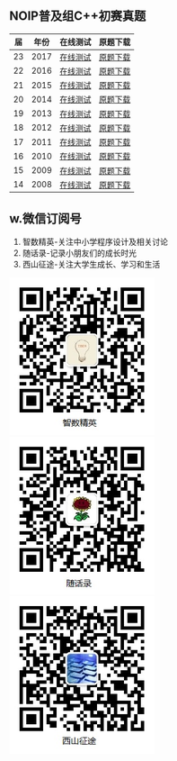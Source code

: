 ## NOIP普及组C++初赛真题

| 届 |年份 |在线测试|原题下载|
|---|---|---|---|
|23|2017|[在线测试](page/junior-23-C++2017-pre.html)|[原题下载](paper/junior-23-2017-C++pre.pdf)|
|22|2016|[在线测试](page/junior-22-C++2016-pre.html)|[原题下载](paper/junior-22-2016-C++pre.pdf)|
|21|2015|[在线测试](page/junior-21-C++2015-pre.html)|[原题下载](paper/junior-21-2015-C++pre.pdf)|
|20|2014|[在线测试](page/junior-20-C++2014-pre.html)|[原题下载](paper/junior-20-2014-C++pre.pdf)|
|19|2013|[在线测试](page/junior-19-C++2013-pre.html)|[原题下载](paper/junior-19-2013-C++pre.pdf)|
|18|2012|[在线测试](page/junior-18-C++2012-pre.html)|[原题下载](paper/junior-18-2012-C++pre.pdf)|
|17|2011|[在线测试](page/junior-17-C++2011-pre.html)|[原题下载](paper/junior-17-2011-C++pre.pdf)|
|16|2010|[在线测试](page/junior-16-C++2010-pre.html)|[原题下载](paper/junior-16-2010-C++pre.pdf)|
|15|2009|[在线测试](page/junior-15-C++2009-pre.html)|[原题下载](paper/junior-15-2009-C++pre.pdf)|
|14|2008|[在线测试](page/junior-14-C++2008-pre.html)|[原题下载](paper/junior-14-2008-C++pre.pdf)|

## w.微信订阅号

1. 智数精英-关注中小学程序设计及相关讨论
2. 随话录-记录小朋友们的成长时光
2. 西山征途-关注大学生成长、学习和生活

![欢迎关注“智数精英”订阅号](../../assets/me/img/idea8.jpg)
![欢迎关注“随话录”订阅号](../../assets/me/img/shl8.jpg)
![欢迎关注“西山征途”订阅号](../../assets/me/img/xszt8.jpg)

